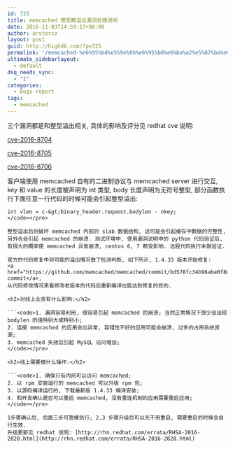 ```yaml
---
id: 725
title: memcached 整型数溢出漏洞处理说明
date: 2016-11-03T14:59:17+08:00
author: arstercz
layout: post
guid: http://highdb.com/?p=725
permalink: '/memcached-%e6%95%b4%e5%9e%8b%e6%95%b0%e6%ba%a2%e5%87%ba%e6%bc%8f%e6%b4%9e%e5%a4%84%e7%90%86%e8%af%b4%e6%98%8e/'
ultimate_sidebarlayout:
  - default
dsq_needs_sync:
  - "1"
categories:
  - bugs-report
tags:
  - memcached
---
```

三个漏洞都是和整型溢出相关, 具体的影响及评分见 redhat cve 说明:

<a href="https://access.redhat.com/security/cve/cve-2016-8704">cve-2016-8704</a>

<a href="https://access.redhat.com/security/cve/cve-2016-8705">cve-2016-8705</a>

<a href="https://access.redhat.com/security/cve/cve-2016-8706">cve-2016-8706</a>

客户端使用 memcached 自有的二进制协议与 memcached server 进行交互, key 和 value 的长度被声明为 int 类型, body 长度声明为无符号整型, 部分函数执行下面任意一行代码的时候可能会引起整型溢出:

```<code>vlen = c-&gt;binary_header.request.bodylen - (nkey + c-&gt;binary_header.request.extlen);
int vlen = c-&gt;binary_header.request.bodylen - nkey;
</code></pre>

整型溢出后则破坏 memcached 内部的 slab 数据结构, 这可能会引起缓存中数据的完整性, 另外也会引起 memcached 的崩溃. 测试环境中, 使用漏洞说明中的 python 代码验证后, 有很大的概率使 memcached 异常崩溃, centos 6, 7 都受影响. 远程代码执行未做验证.

官方的代码修复中对可能的溢出情况做了检测判断, 如下所示, 1.4.33 版本开始修复:
<a href="https://github.com/memcached/memcached/commit/bd578fc34b96abe0f8d99c1409814a09f51ee71c">memcached commit</a>,
从代码修改情况来看修改老版本的代码后重新编译也能达到修复的目的.

<h2>对线上业务有什么影响:</h2>

```<code>1. 漏洞容易利用, 很容易引起 memcached 的崩溃; 当然正常情况下很少会出现 bodylen 的值特别大或特别小;
2. 连接 memcached 的应用会出异常, 容错性不好的应用可能会崩溃, 过多的占用系统资源;
3. memcached 失效后引起 MySQL 访问增加;
</code></pre>

<h2>线上需要做什么操作:</h2>

```<code>1. 确保只有内网可以访问 memcached;
2. 以 rpm 安装运行的 memcached 可以升级 rpm 包;
3. 以源码编译运行的, 下载最新版 1.4.33 编译安装;
4. 和开发确认是否可以重启 memcached, 没有重连机制的应用需要重启应用;
</code></pre>

1步骤确认后, 后面三步可暂缓执行; 2,3 步骤升级后可以先不用重启, 需要重启的时候会自行生效.
升级更新见 redhat 说明: [http://rhn.redhat.com/errata/RHSA-2016-2820.html](http://rhn.redhat.com/errata/RHSA-2016-2820.html)